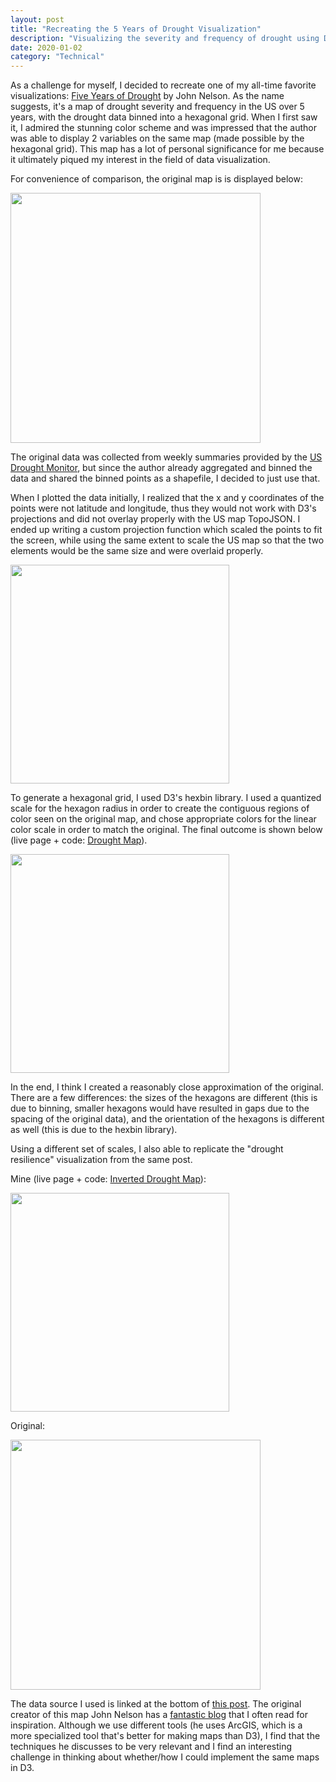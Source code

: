 ```yaml
---
layout: post
title: "Recreating the 5 Years of Drought Visualization"
description: "Visualizing the severity and frequency of drought using D3"
date: 2020-01-02
category: "Technical"
---
```


As a challenge for myself, I decided to recreate one of my all-time favorite visualizations: [Five Years of Drought](https://adventuresinmapping.com/2016/07/12/five-years-of-drought/) by John Nelson. As the name suggests, it's a map of drought severity and frequency in the US over 5 years, with the drought data binned into a hexagonal grid. When I first saw it, I admired the stunning color scheme and was impressed that the author was able to display 2 variables on the same map (made possible by the hexagonal grid). This map has a lot of personal significance for me because it ultimately piqued my interest in the field of data visualization. 

For convenience of comparison, the original map is is displayed below:

<img src="https://adventuresinmapping.files.wordpress.com/2016/07/droughtintensityandduration.jpg" height="400">

The original data was collected from weekly summaries provided by the [US Drought Monitor](https://droughtmonitor.unl.edu/), but since the author already aggregated and binned the data and shared the binned points as a shapefile, I decided to just use that. 

When I plotted the data initially, I realized that the x and y coordinates of the points were not latitude and longitude, thus they would not work with D3's projections and did not overlay properly with the US map TopoJSON. I ended up writing a custom projection function which scaled the points to fit the screen, while using the same extent to scale the US map so that the two elements would be the same size and were overlaid properly.

<img src="https://yangdanny97.github.io/misc/drought/inprogress.png" height="350">

To generate a hexagonal grid, I used D3's hexbin library. I used a quantized scale for the hexagon radius in order to create the contiguous regions of color seen on the original map, and chose appropriate colors for the linear color scale in order to match the original. The final outcome is shown below (live page + code: [Drought Map](https://yangdanny97.github.io/misc/drought)).

<img src="https://yangdanny97.github.io/misc/drought/drought.png" height="350">

In the end, I think I created a reasonably close approximation of the original. There are a few differences: the sizes of the hexagons are different (this is due to binning, smaller hexagons would have resulted in gaps due to the spacing of the original data), and the orientation of the hexagons is different as well (this is due to the hexbin library).

Using a different set of scales, I also able to replicate the "drought resilience" visualization from the same post.

Mine (live page + code: [Inverted Drought Map](https://yangdanny97.github.io/misc/drought/vis2.html)):

<img src="https://yangdanny97.github.io/misc/drought/resilience.png" height="350">

Original:

<img src="https://adventuresinmapping.files.wordpress.com/2016/07/optimistsdroughtmap1.jpg" height="400">

The data source I used is linked at the bottom of [this post](https://nation.maps.arcgis.com/apps/Cascade/index.html?appid=a9d345446d1a48a2918ff95b51f5841c). The original creator of this map John Nelson has a [fantastic blog](https://adventuresinmapping.com) that I often read for inspiration. Although we use different tools (he uses ArcGIS, which is a more specialized tool that's better for making maps than D3), I find that the techniques he discusses to be very relevant and I find an interesting challenge in thinking about whether/how I could implement the same maps in D3. 
